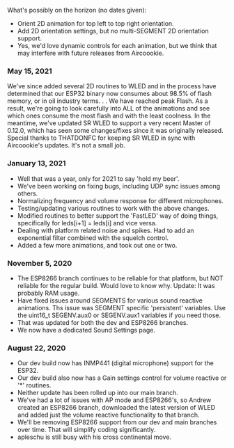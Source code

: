 What's possibly on the horizon (no dates given):

* Orient 2D animation for top left to top right orientation.
* Add 2D orientation settings, but no multi-SEGMENT 2D orientation support.
* Yes, we'd love dynamic controls for each animation, but we think that may interfere with future releases from Aircoookie.

### May 15, 2021

We've since added several 2D routines to WLED and in the process have determined that our ESP32 binary now consumes about 98.5% of flash memory, or in oil industry terms. . . We have reached peak Flash. As a result, we're going to look carefully into ALL of the animations and see which ones consume the most flash and with the least coolness. In the meantime, we've updated SR WLED to support a very recent Master of 0.12.0, which has seen some changes/fixes since it was originally released. Special thanks to THATDONFC for keeping SR WLED in sync with Aircoookie's updates. It's not a small job.

### January 13, 2021

* Well that was a year, only for 2021 to say 'hold my beer'.
* We've been working on fixing bugs, including UDP sync issues among others.
* Normalizing frequency and volume response for different microphones.
* Testing/updating various routines to work with the above changes.
* Modified routines to better support the 'FastLED' way of doing things, specifically for leds[i+1] = leds[i] and vice versa.
* Dealing with platform related noise and spikes. Had to add an exponential filter combined with the squelch control.
* Added a few more animations, and took out one or two.


### November 5, 2020

* The ESP8266 branch continues to be reliable for that platform, but NOT reliable for the regular build. Would love to know why. Update: It was probably RAM usage.
* Have fixed issues around SEGMENTS for various sound reactive animations. Ths issue was SEGMENT specific 'persistent' variables. Use the uint16_t SEGENV.aux0 or SEGENV.aux1 variables if you need those.
* That was updated for both the dev and ESP8266 branches.
* We now have a dedicated Sound Settings page.


### August 22, 2020

* Our dev build now has INMP441 (digital microphone) support for the ESP32.
* Our dev build also now has a Gain settings control for volume reactive or '*' routines.
* Neither update has been rolled up into our main branch.
* We've had a lot of issues with AP mode and ESP8266's, so Andrew created an ESP8266 branch, downloaded the latest version of WLED and added just the volume reactive functionality to that branch.
* We'll be removing ESP8266 support from our dev and main branches over time. That will simplify coding significantly.
* apleschu is still busy with his cross continental move.
